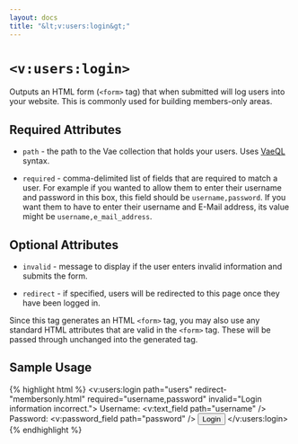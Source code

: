 ```yaml
---
layout: docs
title: "&lt;v:users:login&gt;"
---
```


# `<v:users:login>`

Outputs an HTML form (`<form>` tag) that when submitted will log users
into your website. This is commonly used for building members-only
areas.

## Required Attributes

-   `path` - the path to the Vae collection that holds your users. Uses
    [VaeQL](/vaeql/) syntax.

-   `required` - comma-delimited list of fields that are required to
    match a user. For example if you wanted to allow them to enter their
    username and password in this box, this field should be
    `username,password`. If you want them to have to enter their
    username and E-Mail address, its value might be
    `username,e_mail_address`.

## Optional Attributes

-   `invalid` - message to display if the user enters invalid
    information and submits the form.

-   `redirect` - if specified, users will be redirected to this page
    once they have been logged in.

Since this tag generates an HTML `<form>` tag, you may also use any
standard HTML attributes that are valid in the `<form>` tag. These will
be passed through unchanged into the generated tag.

## Sample Usage

{% highlight html %}
<v:users:login path="users" redirect-"membersonly.html" required="username,password" invalid="Login information incorrect.">
 Username: <v:text_field path="username" />
 Password: <v:password_field path="password" />
 <input type="submit" value="Login" />
</v:users:login>
{% endhighlight %}
